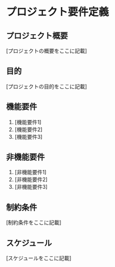 # プロジェクト要件定義

## プロジェクト概要

[プロジェクトの概要をここに記載]

## 目的

[プロジェクトの目的をここに記載]

## 機能要件

1. [機能要件1]
2. [機能要件2]
3. [機能要件3]

## 非機能要件

1. [非機能要件1]
2. [非機能要件2]
3. [非機能要件3]

## 制約条件

[制約条件をここに記載]

## スケジュール

[スケジュールをここに記載]

